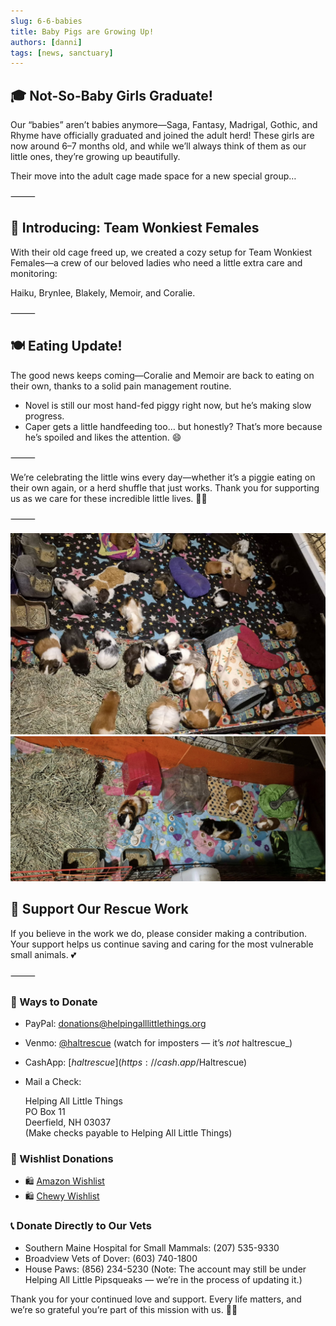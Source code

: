 ```yaml
---
slug: 6-6-babies
title: Baby Pigs are Growing Up!
authors: [danni]
tags: [news, sanctuary]
---
```


## 🎓  Not-So-Baby Girls Graduate!

Our “babies” aren’t babies anymore—Saga, Fantasy, Madrigal, Gothic, and Rhyme have officially graduated and joined the adult herd! These girls are now around 6–7 months old, and while we’ll always think of them as our little ones, they’re growing up beautifully.

Their move into the adult cage made space for a new special group…

<!-- truncate -->

⸻

## 💫 Introducing: Team Wonkiest Females

With their old cage freed up, we created a cozy setup for Team Wonkiest Females—a crew of our beloved ladies who need a little extra care and monitoring:

Haiku, Brynlee, Blakely, Memoir, and Coralie.

⸻

## 🍽️ Eating Update!

The good news keeps coming—Coralie and Memoir are back to eating on their own, thanks to a solid pain management routine.
 - Novel is still our most hand-fed piggy right now, but he’s making slow progress.
 - Caper gets a little handfeeding too… but honestly? That’s more because he’s spoiled and likes the attention. 😄

⸻

We’re celebrating the little wins every day—whether it’s a piggie eating on their own again, or a herd shuffle that just works. Thank you for supporting us as we care for these incredible little lives. 🐹💕

⸻


![Guinea Pig Herd](herd.jpg)
![Guinea Pig Herd - Team Wonkiest Females](herd2.jpg)



## 🙏  Support Our Rescue Work

If you believe in the work we do, please consider making a contribution.
Your support helps us continue saving and caring for the most vulnerable small animals. 💕

⸻

### 💸  Ways to Donate
 - PayPal: donations@helpingalllittlethings.org
 - Venmo: [@haltrescue](https://account.venmo.com/u/haltrescue) (watch for imposters — it’s _not_ haltrescue_)
 - CashApp: [$haltrescue](https://cash.app/$Haltrescue)
 - Mail a Check:  
  
    Helping All Little Things    
    PO Box 11    
    Deerfield, NH 03037    
    (Make checks payable to Helping All Little Things)    


### 🛒 Wishlist Donations
 - 🛍️ [Amazon Wishlist](https://tinyurl.com/HALT-Amazon-Wishlist)
 - 🛍️ [Chewy Wishlist](https://tinyurl.com/HALT-Chewy-Wishlist)


### 📞 Donate Directly to Our Vets
 - Southern Maine Hospital for Small Mammals: (207) 535-9330
 - Broadview Vets of Dover: (603) 740-1800
 - House Paws: (856) 234-5230
(Note: The account may still be under Helping All Little Pipsqueaks — we’re in the process of updating it.)

Thank you for your continued love and support.
Every life matters, and we’re so grateful you’re part of this mission with us. 🐹💕
